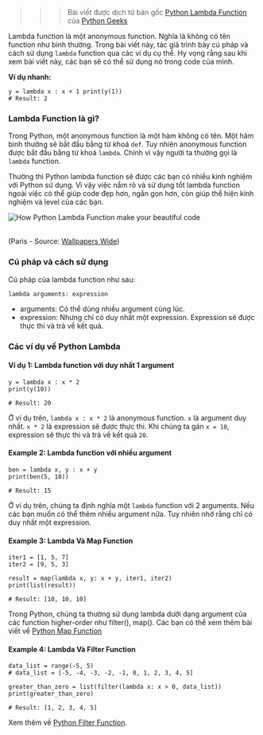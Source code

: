>>> Bài viết được dịch từ bản gốc [Python Lambda Function](https://pythongeeks.net/python-tutorials/python-lambda-function/) của [Python Geeks](https://pythongeeks.net/)

Lambda function là một anonymous function. Nghĩa là không có tên function như bình thường. Trong bài viết này, tác giả trình bày cú pháp và cách sử dụng `lambda` function qua các ví dụ cụ thể. Hy vọng rằng sau khi xem bài viết này, các bạn sẽ có thể sử dụng nó trong code của mình.

**Ví dụ nhanh:**

```
y = lambda x : x + 1 print(y(1))
# Result: 2
```

### Lambda Function là gì?

Trong Python, một anonymous function là một hàm không có tên. Một hàm bình thường sẽ bắt đầu bằng từ khoá `def`. Tuy nhiên anonymous function được bắt đầu bằng từ khoá `lambda`. Chính ví vậy người ta thường gọi là `lambda` function.

Thường thì Python lambda function sẽ được các bạn có nhiều kinh nghiệm với Python sử dụng. Vì vậy việc nắm rõ và sử dụng tốt lambda function ngoài việc có thể giúp code đẹp hơn, ngắn gọn hơn, còn giúp thể hiện kinh nghiệm và level của các bạn.

![How Python Lambda Function make your beautiful code](https://pythongeeks.net/wp-content/uploads/2019/10/beautiful_view_of_paris-wallpaper-1920x1080.jpg?resize=640%2C360&ssl=1)<figcaption><br>(Paris - Source: <a href="http://wallpaperswide.com/">Wallpapers Wide</a>)</figcaption>

### Cú pháp và cách sử dụng

Cú pháp của lambda function như sau:

```
lambda arguments: expression
```

- arguments: Có thể dùng nhiều argument cùng lúc.
- expression: Nhưng chỉ có duy nhất một expression. Expression sẽ được thực thi và trả về kết quả.

### Các ví dụ về Python Lambda

#### Ví dụ 1: Lambda function với duy nhất 1 argument

```
y = lambda x : x * 2
print(y(10))

# Result: 20
```

Ở ví dụ trên, `lambda x : x * 2` là anonymous function. `x` là argument duy nhất. `x * 2` là expression sẽ được thực thi. Khi chúng ta gán `x = 10`, expression sẽ thực thi và trả về kết quả `20`.

#### Example 2: Lambda function với nhiều argument

```
ben = lambda x, y : x + y
print(ben(5, 10)) 

# Result: 15
```

Ở ví dụ trên, chúng ta định nghĩa một `lambda` function với 2 arguments. Nếu các bạn muốn có thể thêm nhiều argument nữa. Tuy nhiên nhớ rằng chỉ có duy nhất một expression.

#### Example 3: Lambda Và Map Function

```
iter1 = [1, 5, 7] 
iter2 = [9, 5, 3] 

result = map(lambda x, y: x + y, iter1, iter2) 
print(list(result)) 

# Result: [10, 10, 10]
```

Trong Python, chúng ta thường sử dụng lambda dưới dạng argument của các function higher-order như filter(), map().
Các bạn có thể xem thêm bài viết về [Python Map Function](https://pythongeeks.net/python-tutorials/python-map-function/)

#### Example 4: Lambda Và Filter Function

```
data_list = range(-5, 5)
# data_list = [-5, -4, -3, -2, -1, 0, 1, 2, 3, 4, 5]

greater_than_zero = list(filter(lambda x: x > 0, data_list))
print(greater_than_zero) 

# Result: [1, 2, 3, 4, 5]
```

Xem thêm về [Python Filter Function](https://pythongeeks.net/python-tutorials/python-filter-function/).